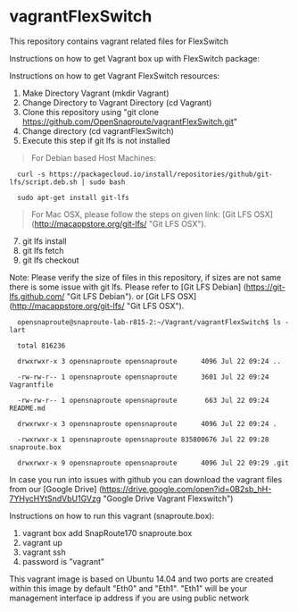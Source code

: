 # vagrantFlexSwitch
This repository contains vagrant related files for FlexSwitch

Instructions on how to get Vagrant box up with FlexSwitch package:

Instructions on how to get Vagrant FlexSwitch resources:

1. Make Directory Vagrant (mkdir Vagrant)
2. Change Directory to Vagrant Directory (cd Vagrant)
3. Clone this repository using "git clone https://github.com/OpenSnaproute/vagrantFlexSwitch.git"
4. Change directory (cd vagrantFlexSwitch)
5. Execute this step if git lfs is not installed

> For Debian based Host Machines:

      curl -s https://packagecloud.io/install/repositories/github/git-lfs/script.deb.sh | sudo bash
      
      sudo apt-get install git-lfs
      
> For Mac OSX, please follow the steps on given link: [Git LFS OSX] (http://macappstore.org/git-lfs/ "Git LFS OSX").
      
      
7. git lfs install
8. git lfs fetch
9. git lfs checkout

Note:
Please verify the size of files in this repository, if sizes are not same there is some issue with git lfs. Please refer to [Git LFS Debian] (https://git-lfs.github.com/ "Git LFS Debian"). or [Git LFS OSX] (http://macappstore.org/git-lfs/ "Git LFS OSX").

>

      opensnaproute@snaproute-lab-r815-2:~/Vagrant/vagrantFlexSwitch$ ls -lart

      total 816236

      drwxrwxr-x 3 opensnaproute opensnaproute      4096 Jul 22 09:24 ..

      -rw-rw-r-- 1 opensnaproute opensnaproute      3601 Jul 22 09:24 Vagrantfile

      -rw-rw-r-- 1 opensnaproute opensnaproute       663 Jul 22 09:24 README.md

      drwxrwxr-x 3 opensnaproute opensnaproute      4096 Jul 22 09:24 .

      -rwxrwxr-x 1 opensnaproute opensnaproute 835800676 Jul 22 09:28 snaproute.box

      drwxrwxr-x 9 opensnaproute opensnaproute      4096 Jul 22 09:29 .git

In case you run into issues with github you can download the vagrant files from our  [Google Drive] (https://drive.google.com/open?id=0B2sb_hH-7YHycHYtSndVbU1GVzg "Google Drive Vagrant Flexswitch")

Instructions on how to run this vagrant (snaproute.box):

1. vagrant box add SnapRoute170 snaproute.box
2. vagrant up
3. vagrant ssh
4. password is "vagrant"
      
This vagrant image is based on Ubuntu 14.04 and two ports are created within this image by default "Eth0" and "Eth1".
"Eth1" will be your management interface ip address if you are using public network

